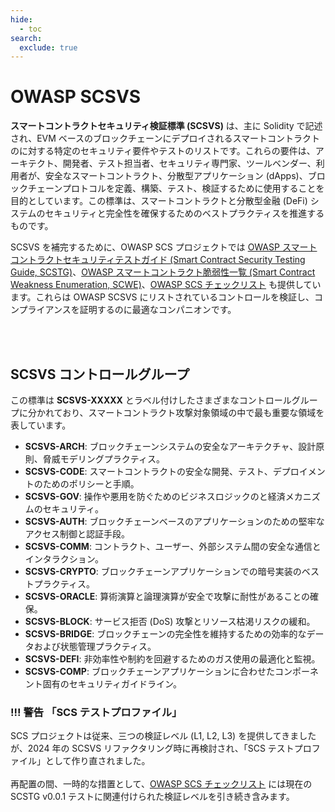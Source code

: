 ```yaml
---
hide:
  - toc
search:
  exclude: true
---
```


# OWASP SCSVS

<!-- <img src="../assets/scsvs_cover.png" align="right" style="border-radius: 3px; margin: 3em; box-shadow: rgba(149, 157, 165, 0.2) 0px 8px 24px;" width="350px" > -->

<!-- <a href="https://github.com/OWASP/www-project-smart-contract-security-verification-standard/">:material-github: GitHub Repo</a> -->

<!-- <a href="https://owasp.org/www-project-smart-contract-security-verification-standard">:material-web: OWASP Project Page</a> -->

**スマートコントラクトセキュリティ検証標準 (SCSVS)** は、主に Solidity で記述され、EVM ベースのブロックチェーンにデプロイされるスマートコントラクトのに対する特定のセキュリティ要件やテストのリストです。これらの要件は、アーキテクト、開発者、テスト担当者、セキュリティ専門家、ツールベンダー、利用者が、安全なスマートコントラクト、分散型アプリケーション (dApps)、ブロックチェーンプロトコルを定義、構築、テスト、検証するために使用することを目的としています。この標準は、スマートコントラクトと分散型金融 (DeFi) システムのセキュリティと完全性を確保するためのベストプラクティスを推進するものです。

SCSVS を補完するために、OWASP SCS プロジェクトでは [OWASP スマートコントラクトセキュリティテストガイド (Smart Contract Security Testing Guide, SCSTG)](https://scs.owasp.org/SCSTG)、[OWASP スマートコントラクト脆弱性一覧 (Smart Contract Weakness Enumeration, SCWE)](https://scs.owasp.org/SCWE)、[OWASP SCS チェックリスト](https://scs.owasp.org/checklists) も提供しています。これらは OWASP SCSVS にリストされているコントロールを検証し、コンプライアンスを証明するのに最適なコンパニオンです。

<br>

<!-- <button class="scs-button" onclick="window.location.href='https://github.com/OWASP/www-project-smart-contract-security-verification-standard/releases/download/v0.0.1/OWASP_Smart_Contract_Security_Verification_Standard-0.0.1_en.pdf';"> Download the SCSVS</button> -->

<br>

## SCSVS コントロールグループ

この標準は **SCSVS-XXXXX** とラベル付けしたさまざまなコントロールグループに分かれており、スマートコントラクト攻撃対象領域の中で最も重要な領域を表しています。

- **SCSVS-ARCH**: ブロックチェーンシステムの安全なアーキテクチャ、設計原則、脅威モデリングプラクティス。
- **SCSVS-CODE**: スマートコントラクトの安全な開発、テスト、デプロイメントのためのポリシーと手順。
- **SCSVS-GOV**: 操作や悪用を防ぐためのビジネスロジックのと経済メカニズムのセキュリティ。
- **SCSVS-AUTH**: ブロックチェーンベースのアプリケーションのための堅牢なアクセス制御と認証手段。
- **SCSVS-COMM**: コントラクト、ユーザー、外部システム間の安全な通信とインタラクション。
- **SCSVS-CRYPTO**: ブロックチェーンアプリケーションでの暗号実装のベストプラクティス。
- **SCSVS-ORACLE**: 算術演算と論理演算が安全で攻撃に耐性があることの確保。
- **SCSVS-BLOCK**: サービス拒否 (DoS) 攻撃とリソース枯渇リスクの緩和。
- **SCSVS-BRIDGE**: ブロックチェーンの完全性を維持するための効率的なデータおよび状態管理プラクティス。
- **SCSVS-DEFI**: 非効率性や制約を回避するためのガス使用の最適化と監視。
- **SCSVS-COMP**: ブロックチェーンアプリケーションに合わせたコンポーネント固有のセキュリティガイドライン。


### !!! 警告 「SCS テストプロファイル」

SCS プロジェクトは従来、三つの検証レベル (L1, L2, L3) を提供してきましたが、2024 年の SCSVS リファクタリング時に再検討され、「SCS テストプロファイル」として作り直されました。
<br><br>
再配置の間、一時的な措置として、[OWASP SCS チェックリスト](https://scs.owasp.org/checklists) には現在の SCSTG v0.0.1 テストに関連付けられた検証レベルを引き続き含みます。

<br><br>
